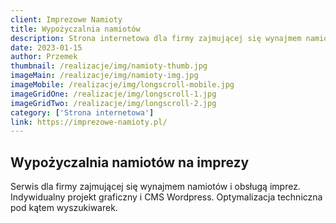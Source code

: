 ```yaml
---
client: Imprezowe Namioty
title: Wypożyczalnia namiotów
description: Strona internetowa dla firmy zajmującej się wynajmem namiotów i obsługą imprez
date: 2023-01-15
author: Przemek
thumbnail: /realizacje/img/namioty-thumb.jpg
imageMain: /realizacje/img/namioty-img.jpg
imageMobile: /realizacje/img/longscroll-mobile.jpg
imageGridOne: /realizacje/img/longscroll-1.jpg
imageGridTwo: /realizacje/img/longscroll-2.jpg
category: ['Strona internetowa']
link: https://imprezowe-namioty.pl/
---
```


## Wypożyczalnia namiotów na imprezy

Serwis dla firmy zajmującej się wynajmem namiotów i obsługą imprez. Indywidualny projekt graficzny i CMS Wordpress. Optymalizacja techniczna pod kątem wyszukiwarek.

